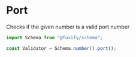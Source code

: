 # Port

Checks if the given number is a valid port number

```typescript
import Schema from "@foxify/schema";

const Validator = Schema.number().port();
```

